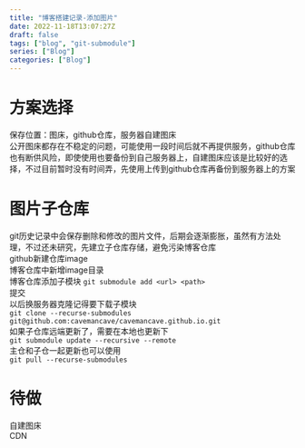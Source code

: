 ```yaml
---
title: "博客搭建记录-添加图片"
date: 2022-11-18T13:07:27Z
draft: false
tags: ["blog", "git-submodule"]
series: ["Blog"]
categories: ["Blog"]
---
```

# 方案选择
保存位置：图床，github仓库，服务器自建图床  
公开图床都存在不稳定的问题，可能使用一段时间后就不再提供服务，github仓库也有断供风险，即使使用也要备份到自己服务器上，自建图床应该是比较好的选择，不过目前暂时没有时间弄，先使用上传到github仓库再备份到服务器上的方案  

# 图片子仓库
git历史记录中会保存删除和修改的图片文件，后期会逐渐膨胀，虽然有方法处理，不过还未研究，先建立子仓库存储，避免污染博客仓库  
github新建仓库image  
博客仓库中新增image目录  
博客仓库添加子模块 `git submodule add <url> <path>`  
提交  
以后换服务器克隆记得要下载子模块  
`git clone --recurse-submodules git@github.com:cavemancave/cavemancave.github.io.git`  
如果子仓库远端更新了，需要在本地也更新下  
`git submodule update --recursive --remote`  
主仓和子仓一起更新也可以使用  
`git pull --recurse-submodules`  

# 待做
自建图床  
CDN  
